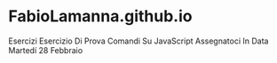 # FabioLamanna.github.io
Esercizi
Esercizio Di Prova Comandi Su JavaScript Assegnatoci In Data Martedí 28 Febbraio
